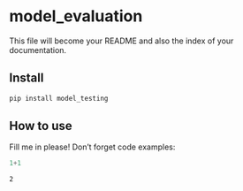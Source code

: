 model_evaluation
================

<!-- WARNING: THIS FILE WAS AUTOGENERATED! DO NOT EDIT! -->

This file will become your README and also the index of your
documentation.

## Install

``` sh
pip install model_testing
```

## How to use

Fill me in please! Don’t forget code examples:

``` python
1+1
```

    2

